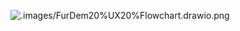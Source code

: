 ![.images/FurDem20%UX20%Flowchart.drawio.png](https://github.com/tcfev/Fordem/blob/main/.assets/Fordem%20UX%20Flowchart.drawio.png)
